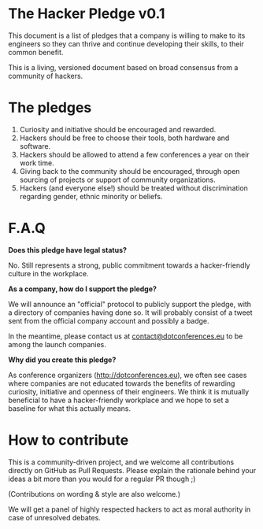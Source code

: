 The Hacker Pledge v0.1
======================

This document is a list of pledges that a company is willing to make to its engineers so they can thrive and continue developing their skills, to their common benefit.

This is a living, versioned document based on broad consensus from a community of hackers.

The pledges
===========

 1. Curiosity and initiative should be encouraged and rewarded.
 2. Hackers should be free to choose their tools, both hardware and software.
 3. Hackers should be allowed to attend a few conferences a year on their work time.
 4. Giving back to the community should be encouraged, through open sourcing of projects or support of community organizations.
 5. Hackers (and everyone else!) should be treated without discrimination regarding gender, ethnic minority or beliefs.


F.A.Q
=====
 
**Does this pledge have legal status?**

No. Still represents a strong, public commitment towards a hacker-friendly culture in the workplace.

**As a company, how do I support the pledge?**

We will announce an "official" protocol to publicly support the pledge, with a directory of companies having done so. It will probably consist of a tweet sent from the official company account and possibly a badge.

In the meantime, please contact us at contact@dotconferences.eu to be among the launch companies.

**Why did you create this pledge?**

As conference organizers (http://dotconferences.eu), we often see cases where companies are not educated towards the benefits of rewarding curiosity, initiative and openness of their engineers. We think it is mutually beneficial to have a hacker-friendly workplace and we hope to set a baseline for what this actually means.


How to contribute
=================

This is a community-driven project, and we welcome all contributions directly on GitHub as Pull Requests. Please explain the rationale behind your ideas a bit more than you would for a regular PR though ;)

(Contributions on wording & style are also welcome.)

We will get a panel of highly respected hackers to act as moral authority in case of unresolved debates.
